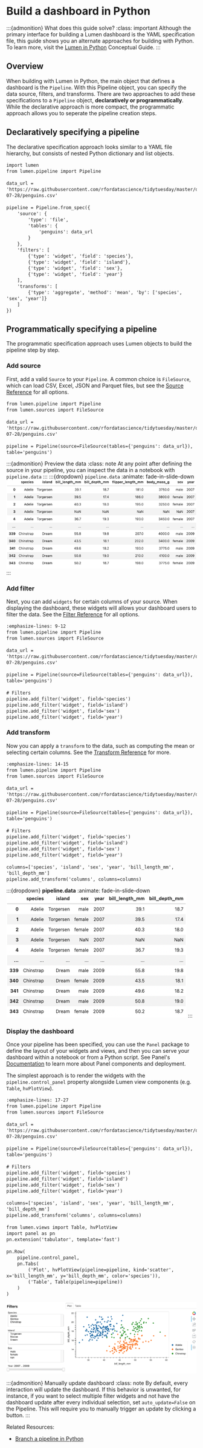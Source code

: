 # Build a dashboard in Python

:::{admonition} What does this guide solve?
:class: important
Although the primary interface for building a Lumen dashboard is the YAML specification file, this guide shows you an alternate approaches for building with Python. To learn more, visit the [Lumen in Python](../conceptual/lumen_python) Conceptual Guide.
:::


## Overview
When building with Lumen in Python, the main object that defines a dashboard is the `Pipeline`. With this Pipeline object, you can specify the data source, filters, and transforms. There are two approaches to add these specifications to a `Pipeline` object, **declaratively or programmatically**. While the declarative approach is more compact, the programmatic approach allows you to seperate the pipeline creation steps.

## Declaratively specifying a pipeline

The declarative specification approach looks similar to a YAML file hierarchy, but consists of nested Python dictionary and list objects.

```{code-block} python
import lumen
from lumen.pipeline import Pipeline

data_url = 'https://raw.githubusercontent.com/rfordatascience/tidytuesday/master/data/2020/2020-07-28/penguins.csv'

pipeline = Pipeline.from_spec({
    'source': {
        'type': 'file',
        'tables': {
            'penguins': data_url
        }
    },
    'filters': [
        {'type': 'widget', 'field': 'species'},
        {'type': 'widget', 'field': 'island'},
        {'type': 'widget', 'field': 'sex'},
        {'type': 'widget', 'field': 'year'}
    ],
    'transforms': [
        {'type': 'aggregate', 'method': 'mean', 'by': ['species', 'sex', 'year']}
    ]
})
```

## Programmatically specifying a pipeline

The programmatic specification approach uses Lumen objects to build the pipeline step by step.

### Add source
First, add a valid `Source` to your `Pipeline`. A common choice is `FileSource`, which can load CSV, Excel, JSON and Parquet files, but see the [Source Reference](../architecture//source.html#:~:text=Source%20queries%20data.-,Source%20types%23,-class%20lumen.sources) for all options.

```{code-block} python
from lumen.pipeline import Pipeline
from lumen.sources import FileSource

data_url = 'https://raw.githubusercontent.com/rfordatascience/tidytuesday/master/data/2020/2020-07-28/penguins.csv'

pipeline = Pipeline(source=FileSource(tables={'penguins': data_url}), table='penguins')
```

:::{admonition} Preview the data
:class: note
At any point after defining the source in your pipeline, you can inspect the data in a notebook with `pipeline.data`
:::
:::{dropdown} `pipeline.data`
:animate: fade-in-slide-down
![data preview](../_static/pipeline_data.png)
:::

### Add filter
Next, you can add `widgets` for certain columns of your source. When displaying the dashboard, these widgets will allows your dashboard users to filter the data. See the [Filter Reference](../architecture/filter) for all options.

```{code-block} python
:emphasize-lines: 9-12
from lumen.pipeline import Pipeline
from lumen.sources import FileSource

data_url = 'https://raw.githubusercontent.com/rfordatascience/tidytuesday/master/data/2020/2020-07-28/penguins.csv'

pipeline = Pipeline(source=FileSource(tables={'penguins': data_url}), table='penguins')

# Filters
pipeline.add_filter('widget', field='species')
pipeline.add_filter('widget', field='island')
pipeline.add_filter('widget', field='sex')
pipeline.add_filter('widget', field='year')
```

### Add transform
Now you can apply a `transform` to the data, such as computing the mean or selecting certain columns. See the [Transform Reference](../architecture/transform) for more.

```{code-block} python
:emphasize-lines: 14-15
from lumen.pipeline import Pipeline
from lumen.sources import FileSource

data_url = 'https://raw.githubusercontent.com/rfordatascience/tidytuesday/master/data/2020/2020-07-28/penguins.csv'

pipeline = Pipeline(source=FileSource(tables={'penguins': data_url}), table='penguins')

# Filters
pipeline.add_filter('widget', field='species')
pipeline.add_filter('widget', field='island')
pipeline.add_filter('widget', field='sex')
pipeline.add_filter('widget', field='year')

columns=['species', 'island', 'sex', 'year', 'bill_length_mm', 'bill_depth_mm']
pipeline.add_transform('columns', columns=columns)

```
:::{dropdown} **pipeline.data**
:animate: fade-in-slide-down
![transform data preview](../_static/pipeline_transform.png)
:::

### Display the dashboard

Once your pipeline has been specified, you can use the `Panel` package to define the layout of your widgets and views, and then you can serve your dashboard within a notebook or from a Python script. See Panel's [Documentation](https://panel.holoviz.org/getting_started/index) to learn more about Panel components and deployment.

The simplest approach is to render the widgets with the `pipeline.control_panel` property alongside Lumen view components (e.g. `Table`, `hvPlotView`).

```{code-block} python
:emphasize-lines: 17-27
from lumen.pipeline import Pipeline
from lumen.sources import FileSource

data_url = 'https://raw.githubusercontent.com/rfordatascience/tidytuesday/master/data/2020/2020-07-28/penguins.csv'

pipeline = Pipeline(source=FileSource(tables={'penguins': data_url}), table='penguins')

# Filters
pipeline.add_filter('widget', field='species')
pipeline.add_filter('widget', field='island')
pipeline.add_filter('widget', field='sex')
pipeline.add_filter('widget', field='year')

columns=['species', 'island', 'sex', 'year', 'bill_length_mm', 'bill_depth_mm']
pipeline.add_transform('columns', columns=columns)

from lumen.views import Table, hvPlotView
import panel as pn
pn.extension('tabulator', template='fast')

pn.Row(
    pipeline.control_panel,
    pn.Tabs(
        ('Plot', hvPlotView(pipeline=pipeline, kind='scatter', x='bill_length_mm', y='bill_depth_mm', color='species')),
        ('Table', Table(pipeline=pipeline))
    )
)
```
![dashboard preview](../_static/pipeline_dash.png)

:::{admonition} Manually update dashboard
:class: note
By default, every interaction will update the dashboard. If this behavior is unwanted, for instance, if you want to select multiple filter widgets and not have the dashboard update after every individual selection, set `auto_update=False` on the Pipeline. This will require you to manually trigger an update by clicking a button.
:::

Related Resources:
* [Branch a pipeline in Python](chain_python)
